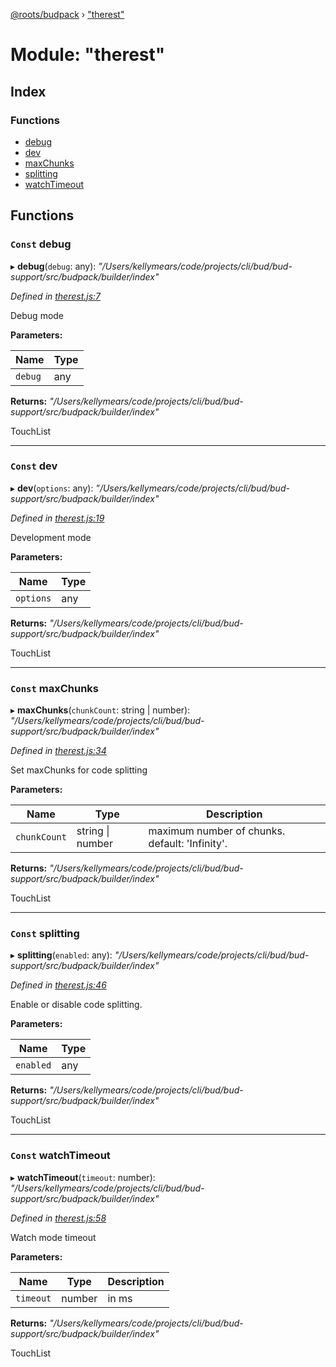 [@roots/budpack](../globals.md) › ["therest"](_therest_.md)

# Module: "therest"

## Index

### Functions

* [debug](_therest_.md#const-debug)
* [dev](_therest_.md#const-dev)
* [maxChunks](_therest_.md#const-maxchunks)
* [splitting](_therest_.md#const-splitting)
* [watchTimeout](_therest_.md#const-watchtimeout)

## Functions

### `Const` debug

▸ **debug**(`debug`: any): *"/Users/kellymears/code/projects/cli/bud/bud-support/src/budpack/builder/index"*

*Defined in [therest.js:7](https://github.com/roots/bud-support/blob/5442f65/src/budpack/builder/api/therest.js#L7)*

Debug mode

**Parameters:**

Name | Type |
------ | ------ |
`debug` | any |

**Returns:** *"/Users/kellymears/code/projects/cli/bud/bud-support/src/budpack/builder/index"*

TouchList

___

### `Const` dev

▸ **dev**(`options`: any): *"/Users/kellymears/code/projects/cli/bud/bud-support/src/budpack/builder/index"*

*Defined in [therest.js:19](https://github.com/roots/bud-support/blob/5442f65/src/budpack/builder/api/therest.js#L19)*

Development mode

**Parameters:**

Name | Type |
------ | ------ |
`options` | any |

**Returns:** *"/Users/kellymears/code/projects/cli/bud/bud-support/src/budpack/builder/index"*

TouchList

___

### `Const` maxChunks

▸ **maxChunks**(`chunkCount`: string | number): *"/Users/kellymears/code/projects/cli/bud/bud-support/src/budpack/builder/index"*

*Defined in [therest.js:34](https://github.com/roots/bud-support/blob/5442f65/src/budpack/builder/api/therest.js#L34)*

Set maxChunks for code splitting

**Parameters:**

Name | Type | Description |
------ | ------ | ------ |
`chunkCount` | string &#124; number | maximum number of chunks. default: 'Infinity'. |

**Returns:** *"/Users/kellymears/code/projects/cli/bud/bud-support/src/budpack/builder/index"*

TouchList

___

### `Const` splitting

▸ **splitting**(`enabled`: any): *"/Users/kellymears/code/projects/cli/bud/bud-support/src/budpack/builder/index"*

*Defined in [therest.js:46](https://github.com/roots/bud-support/blob/5442f65/src/budpack/builder/api/therest.js#L46)*

Enable or disable code splitting.

**Parameters:**

Name | Type |
------ | ------ |
`enabled` | any |

**Returns:** *"/Users/kellymears/code/projects/cli/bud/bud-support/src/budpack/builder/index"*

TouchList

___

### `Const` watchTimeout

▸ **watchTimeout**(`timeout`: number): *"/Users/kellymears/code/projects/cli/bud/bud-support/src/budpack/builder/index"*

*Defined in [therest.js:58](https://github.com/roots/bud-support/blob/5442f65/src/budpack/builder/api/therest.js#L58)*

Watch mode timeout

**Parameters:**

Name | Type | Description |
------ | ------ | ------ |
`timeout` | number | in ms |

**Returns:** *"/Users/kellymears/code/projects/cli/bud/bud-support/src/budpack/builder/index"*

TouchList
